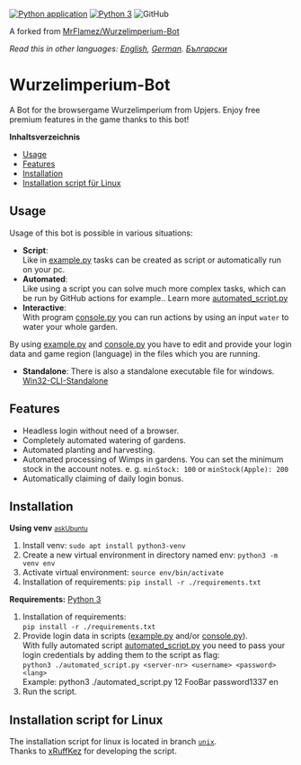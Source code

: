 [![Python application](https://github.com/MasterZydra/WurzelimperiumBot/actions/workflows/python-app.yml/badge.svg)](https://github.com/MasterZydra/WurzelimperiumBot/actions/workflows/python-app.yml)
[![Python 3](https://img.shields.io/badge/python-3-blue.svg)](https://www.python.org/)
![GitHub](https://img.shields.io/github/license/MasterZydra/WurzelimperiumBot)

A forked from [MrFlamez/Wurzelimperium-Bot](https://github.com/MrFlamez/Wurzelimperium-Bot)

*Read this in other languages: [English](README.md), [German](README.de.md). [Български](README.bg.md)*

# Wurzelimperium-Bot
A Bot for the browsergame Wurzelimperium from Upjers. Enjoy free premium features in the game thanks to this bot!

**Inhaltsverzeichnis**
- [Usage](#usage)
- [Features](#features)
- [Installation](#installation)
- [Installation script für Linux](#installation-script-für-linux)

## Usage
Usage of this bot is possible in various situations:
- **Script**:  
Like in [example.py](./example.py) tasks can be created as script or automatically run on your pc.
- **Automated**:  
Like using a script you can solve much more complex tasks, which can be run by GitHub actions for example.. Learn more [automated_script.py](./automated_script.py)
- **Interactive**:  
With program [console.py](./console.py) you can run actions by using an input `water` to water your whole garden.

By using [example.py](./example.py) and [console.py](./console.py) you have to edit and provide your login data and game region (language) in the files which you are running.

- **Standalone**:
There is also a standalone executable file for windows. [Win32-CLI-Standalone](https://github.com/MasterZydra/WurzelimperiumBot/releases/)

## Features
- Headless login without need of a browser.
- Completely automated watering of gardens.
- Automated planting and harvesting.
- Automated processing of Wimps in gardens. You can set the minimum stock in the account notes. e. g. `minStock: 100` or `minStock(Apple): 200`
- Automatically claiming of daily login bonus.

## Installation
**Using venv**  <small>[askUbuntu](https://askubuntu.com/questions/1465218/pip-error-on-ubuntu-externally-managed-environment-%C3%97-this-environment-is-extern)</small>  
1. Install venv: `sudo apt install python3-venv`  
2. Create a new virtual environment in directory named env: `python3 -m venv env`
3. Activate virtual environment: `source env/bin/activate`  
4. Installation of requirements: `pip install -r ./requirements.txt`

**Requirements:** [Python 3](https://www.python.org/download/releases/3.0/)
1. Installation of requirements:  
`pip install -r ./requirements.txt`
2. Provide login data in scripts ([example.py](./example.py) and/or [console.py](./console.py)).  
   With fully automated script [automated_script.py](./automated_script.py) you need to pass your login credentials by adding them to the script as flag: </br>
   `python3 ./automated_script.py <server-nr> <username> <password> <lang>` </br>
   Example: python3 ./automated_script.py 12 FooBar password1337 en
3. Run the script.

## Installation script for Linux
The installation script for linux is located in branch [`unix`](https://github.com/MasterZydra/WurzelimperiumBot/tree/unix).  
Thanks to [xRuffKez](https://github.com/xRuffKez) for developing the script.
